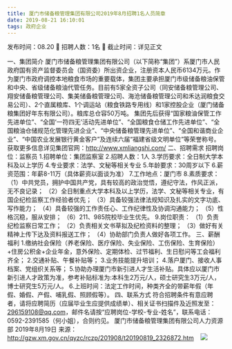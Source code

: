```yaml
---
title: 厦门市储备粮管理集团有限公司2019年8月招聘1名人员简章
date: 2019-08-21 16:10:01
tags: 政府企业
---
```

发布时间：08.20   🌟   招聘人数：1名   🌈   截止时间：详见正文
<!-- more -->
一、集团简介
厦门市储备粮管理集团有限公司（以下简称“集团”）系厦门市人民政府国有资产监督委员会（国资委）所出资企业，注册资本人民币6134万元。作为厦门市政府调控本地粮食市场的重要载体，集团主要承担厦门市级储备粮油保管和中央、省级储备粮油代管任务。目前有5家全资子公司（同安储备粮管理公司、翔安储备粮管理公司、集美储备粮管理公司、海沧储备粮管理公司和禾达润粮食交易公司）、2个直属粮库、1个调运站（粮食铁路专用线）和1家控股企业（厦门储备粮集团好年东有限公司）。粮库总仓容50万吨。
集团先后获得“国家粮油保管工作先进单位”、“全国‘一符四无’活动先进单位”、“全国粮食仓储工作先进单位”、“全国粮油仓储规范化管理先进企业”、“中央储备粮管理先进单位”、“全国和谐商业企业”、“中国农业发展银行黄金客户”及连续六届“福建省级文明单位”等荣誉称号。
获取更多信息详见集团官网：http://www.xmliangshi.com/
二、招聘需求
招聘岗位：监察员
1.招聘单位：集团监察室
2.招聘人数：1人
3.学历要求：全日制大学本科及以上学历
4.专业要求：法学、文秘等相关专业
5.年龄要求：30周岁以下
6.薪资范围：年薪8-11万（具体薪资以面谈为准）
7.工作地点：厦门市
8.素质要求：
（1）中共党员，拥护中国共产党，具有较高的政治觉悟，遵纪守法，作风正派，无不良记录；
（2）全日制重点大学本科及以上学历，法学、文秘等相关专业，有国企纪检监察工作经验者优先；
（3）具备较强法律法规知识及扎实的文字功底、写作能力；
（4）具备较强的工作责任心、工作纪律性及协调沟通能力；
（5）性格沉稳，服从安排；
（6）211、985院校毕业生优先。
9.岗位职责：
（1）负责纪检监察日常工作；
（2）负责相关文书草拟及纪检资料的整理；
（3）做好有关精神上传下达及资料报送工作；
（4）协助部门负责人做好各项工作。
三、薪酬福利
1.缴纳社会保险（养老保险、医疗保险、失业保险、工伤保险、生育保险）+住房公积金+企业年金，意外保险、定期体检、过节福利、生日慰问等工会福利齐全；
2.交通补贴、午餐补贴等；
3.业务技能提升培训；
4.落户厦门、接收人事档案、党组织关系等；
5.协助办理厦门市新引进人才生活补贴。具体应以厦门市新引进人才政策为准，参考补贴标准为:本科生2万元/人，硕士研究生3万元/人，博士研究生5万元/人。
6.上班时间：法定工作时间，种类齐全的带薪年假（年假、婚假、产假、哺乳假、照顾假等）。
四、联系方式
符合招聘条件有意应聘者，请将应聘简历（应届毕业生应提供成绩单）、相关证书扫描件及近照发至：296159108@qq.com，邮件名请按“应聘岗位-学校-专业-姓名”，联系电话：0592-2391585（何小姐），合则约见。
厦门市储备粮管理集团有限公司人力资源部
2019年8月19日
来源：
http://gzw.xm.gov.cn/qyzc/rczp/201908/t20190819_2326872.htm
 
 ![](https://cdn.weiweiblog.cn/20181015134814.png)
